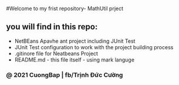 #Welcome to my frist repository- MathUtil prject

## you will find in this repo:

* NetBEans Apavhe ant project including JUnit Test
* JUnit Test configuration to work with the project building process
* .gitinore file for Neatbeans Project
* README.md - this file itself - using mark languge

### @ 2021 CuongBap | fb/Trịnh Đức Cường